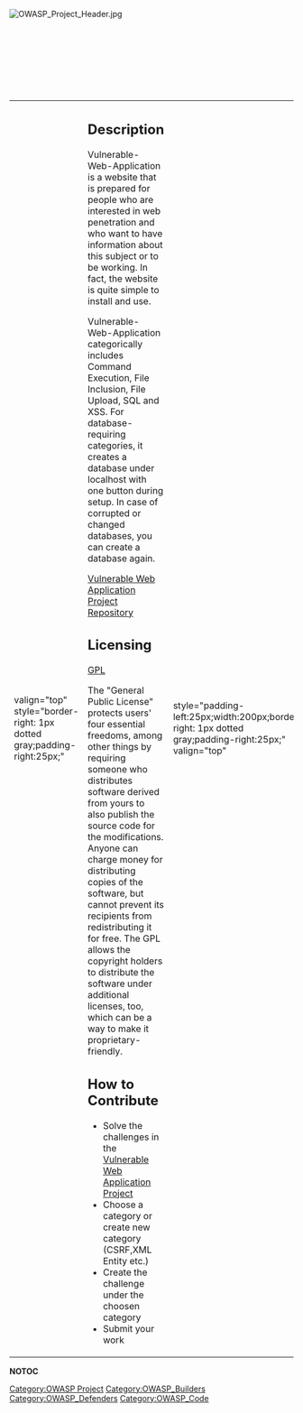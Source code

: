 <div style="width:100%;height:160px;border:0,margin:0;overflow: hidden;">

![OWASP_Project_Header.jpg](OWASP_Project_Header.jpg
"OWASP_Project_Header.jpg")

</div>

<table>
<tbody>
<tr class="odd">
<td><p>valign="top" style="border-right: 1px dotted gray;padding-right:25px;"</p></td>
<td><h2 id="description">Description</h2>
<p>Vulnerable-Web-Application is a website that is prepared for people who are interested in web penetration and who want to have information about this subject or to be working. In fact, the website is quite simple to install and use.</p>
<p>Vulnerable-Web-Application categorically includes Command Execution, File Inclusion, File Upload, SQL and XSS. For database-requiring categories, it creates a database under localhost with one button during setup. In case of corrupted or changed databases, you can create a database again.</p>
<p><a href="https://github.com/OWASP/Vulnerable-Web-Application">Vulnerable Web Application Project Repository</a></p>
<h2 id="licensing">Licensing</h2>
<p><a href="https://www.gnu.org/licenses/gpl-3.0.html">GPL</a></p>
<p>The "General Public License" protects users' four essential freedoms, among other things by requiring someone who distributes software derived from yours to also publish the source code for the modifications. Anyone can charge money for distributing copies of the software, but cannot prevent its recipients from redistributing it for free. The GPL allows the copyright holders to distribute the software under additional licenses, too, which can be a way to make it proprietary-friendly.</p>
<h2 id="how_to_contribute">How to Contribute</h2>
<ul>
<li>Solve the challenges in the <a href="https://github.com/OWASP/Vulnerable-Web-Application">Vulnerable Web Application Project</a></li>
<li>Choose a category or create new category (CSRF,XML Entity etc.)</li>
<li>Create the challenge under the choosen category</li>
<li>Submit your work</li>
</ul></td>
<td><p>style="padding-left:25px;width:200px;border-right: 1px dotted gray;padding-right:25px;" valign="top"</p></td>
<td><h2 id="supporters">Supporters</h2>
<p><a href="https://github.com/hummingbirdscyber/">Hummingbirds Cyber Security Community</a></p>
<h2 id="project_leader">Project Leader</h2>
<p><a href="mailto:fcelik.ft@gmail.com">Fatih Çelik</a></p>
<p><a href="https://www.linkedin.com/in/fatih-%C3%A7elik-475560150/">Linkedin</a> <a href="https://github.com/fatihhcelik">Github</a></p>
<h2 id="core_team">Core Team</h2>
<p><a href="https://github.com/OguzTozkoparan">Mehmet Oğuz Tozkoparan</a></p>
<p><a href="https://github.com/ofsenyayla">Ömer Faruk Şenyayla</a></p>
<p><a href="https://github.com/RamazanEmreErkan">Ramazan Emre Erkan</a></p>
<p><a href="https://github.com/ufuksungu">Ufuk Süngü</a></p>
<h2 id="classifications">Classifications</h2>
<table>
<tbody>
<tr class="odd">
<td><p>colspan="2" align="center"</p></td>
<td><figure>
<img src="Project_Type_Files_CODE.jpg" title="Project_Type_Files_CODE.jpg" alt="Project_Type_Files_CODE.jpg" /><figcaption>Project_Type_Files_CODE.jpg</figcaption>
</figure></td>
</tr>
<tr class="even">
<td><p>align="center" valign="top" width="50%" rowspan="2"</p></td>
<td><figure>
<img src="Owasp-incubator-trans-85.png" title="Owasp-incubator-trans-85.png" alt="Owasp-incubator-trans-85.png" /><figcaption>Owasp-incubator-trans-85.png</figcaption>
</figure></td>
</tr>
<tr class="odd">
<td><p>align="center" valign="top" width="50%"</p></td>
<td><figure>
<img src="Owasp-defenders-small.png" title="Owasp-defenders-small.png" alt="Owasp-defenders-small.png" /><figcaption>Owasp-defenders-small.png</figcaption>
</figure></td>
</tr>
<tr class="even">
<td><p>colspan="2" align="center"</p></td>
<td><figure>
<img src="Agplv3-155x51.png" title="Agplv3-155x51.png" alt="Agplv3-155x51.png" /><figcaption>Agplv3-155x51.png</figcaption>
</figure></td>
</tr>
</tbody>
</table></td>
</tr>
</tbody>
</table>

__NOTOC__ <headertabs />

[Category:OWASP Project](Category:OWASP_Project "wikilink")
[Category:OWASP_Builders](Category:OWASP_Builders "wikilink")
[Category:OWASP_Defenders](Category:OWASP_Defenders "wikilink")
[Category:OWASP_Code](Category:OWASP_Code "wikilink")